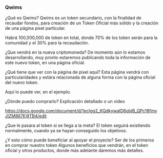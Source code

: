 ### Qwims

¿Qué es Qwims?
Qwims es un token secundario, con la finalidad de recaudar fondos, para creación de un Token Oficial más sólido y la creación de una página pixel particular.

Habrá 100,000,000 de token en total, donde 70% de los token serán para la comunidad y el 30% para la recaudación.

¿Que vendrá en la nueva criptomoneda?
De momento aún lo estamos desarrollando, muy pronto estaremos publicando toda la información de este nuevo token, en una página oficial.

¿Qué tiene que ver con la página de pixel aquí?
Esta página vendrá con particularidades y estára relacionada de alguna forma con la página oficial del nuevo token.

Aquí lo puede ver, en el ejemplo.


¿Dónde puedo comprarlo?
Explicación detallado o un video

https://docs.google.com/document/d/1ecIgg2_KQdkywaID6objB_QPc18fmvJIZM867Ej9TB4/edit


¿Que le pasara al token si se llega a la meta?
El token seguirá existiendo normalmente, cuando ya se hayan conseguido los objetivos.


¿Y esto cómo puede beneficiar al apoyar el proyecto?
Ser de los primeros en comprar nuestro token
Algunos beneficios que vendrán, en el token oficial y otros productos, donde más adelante daremos más detalles.


